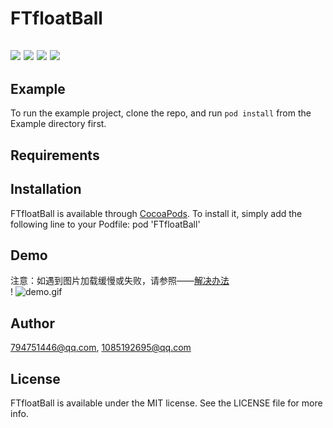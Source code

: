 # FTfloatBall

## ![](https://img.shields.io/travis/1085192695@qq.com/FTfloatBall.svg?style=flat#align=left&display=inline&height=20&margin=%5Bobject%20Object%5D&originHeight=20&originWidth=98&status=done&style=none&width=98) ![](https://img.shields.io/cocoapods/v/FTfloatBall.svg?style=flat#align=left&display=inline&height=20&margin=%5Bobject%20Object%5D&originHeight=20&originWidth=76&status=done&style=none&width=76) ![](https://img.shields.io/cocoapods/l/FTfloatBall.svg?style=flat#align=left&display=inline&height=20&margin=%5Bobject%20Object%5D&originHeight=20&originWidth=78&status=done&style=none&width=78) [![](https://img.shields.io/cocoapods/p/FTfloatBall.svg?style=flat#align=left&display=inline&height=20&margin=%5Bobject%20Object%5D&originHeight=20&originWidth=82&status=done&style=none&width=82)](https://cocoapods.org/pods/FTfloatBall)
## Example
To run the example project, clone the repo, and run `pod install` from the Example directory first.
## Requirements
## Installation
FTfloatBall is available through [CocoaPods](https://cocoapods.org/). To install it, simply add the following line to your Podfile:
pod 'FTfloatBall'
## Demo
注意：如遇到图片加载缓慢或失败，请参照——[解决办法](https://blog.csdn.net/u011583927/article/details/104384169?utm_medium=distribute.pc_relevant.none-task-blog-BlogCommendFromMachineLearnPai2-1.channel_param&depth_1-utm_source=distribute.pc_relevant.none-task-blog-BlogCommendFromMachineLearnPai2-1.channel_param)<br />!
![demo.gif](https://github.com/520coding/FTfloatBall/blob/master/ScreenShots/demo.gif)
## Author
[794751446@qq.com](mailto:794751446@qq.com), [1085192695@qq.com](mailto:1085192695@qq.com)
## License
FTfloatBall is available under the MIT license. See the LICENSE file for more info.
